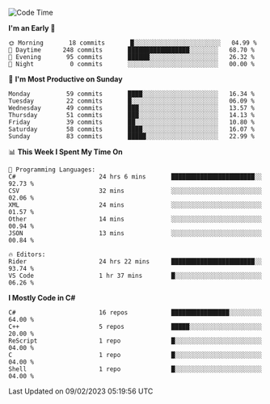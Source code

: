 <!--START_SECTION:waka-->
![Code Time](http://img.shields.io/badge/Code%20Time-921%20hrs%2054%20mins-blue)

**I'm an Early 🐤** 

```text
🌞 Morning       18 commits       █░░░░░░░░░░░░░░░░░░░░░░░░   04.99 % 
🌆 Daytime      248 commits       █████████████████░░░░░░░░   68.70 % 
🌃 Evening       95 commits       ██████░░░░░░░░░░░░░░░░░░░   26.32 % 
🌙 Night          0 commits       ░░░░░░░░░░░░░░░░░░░░░░░░░   00.00 % 

```
📅 **I'm Most Productive on Sunday** 

```text
Monday          59 commits       ████░░░░░░░░░░░░░░░░░░░░░   16.34 % 
Tuesday         22 commits       █░░░░░░░░░░░░░░░░░░░░░░░░   06.09 % 
Wednesday       49 commits       ███░░░░░░░░░░░░░░░░░░░░░░   13.57 % 
Thursday        51 commits       ███░░░░░░░░░░░░░░░░░░░░░░   14.13 % 
Friday          39 commits       ██░░░░░░░░░░░░░░░░░░░░░░░   10.80 % 
Saturday        58 commits       ████░░░░░░░░░░░░░░░░░░░░░   16.07 % 
Sunday          83 commits       █████░░░░░░░░░░░░░░░░░░░░   22.99 % 

```


📊 **This Week I Spent My Time On** 

```text
💬 Programming Languages: 
C#                       24 hrs 6 mins       ███████████████████████░░   92.73 % 
CSV                      32 mins             ░░░░░░░░░░░░░░░░░░░░░░░░░   02.06 % 
XML                      24 mins             ░░░░░░░░░░░░░░░░░░░░░░░░░   01.57 % 
Other                    14 mins             ░░░░░░░░░░░░░░░░░░░░░░░░░   00.94 % 
JSON                     13 mins             ░░░░░░░░░░░░░░░░░░░░░░░░░   00.84 % 

🔥 Editors: 
Rider                    24 hrs 22 mins      ███████████████████████░░   93.74 % 
VS Code                  1 hr 37 mins        █░░░░░░░░░░░░░░░░░░░░░░░░   06.26 % 

```

**I Mostly Code in C#** 

```text
C#                       16 repos            ████████████████░░░░░░░░░   64.00 % 
C++                      5 repos             █████░░░░░░░░░░░░░░░░░░░░   20.00 % 
ReScript                 1 repo              █░░░░░░░░░░░░░░░░░░░░░░░░   04.00 % 
C                        1 repo              █░░░░░░░░░░░░░░░░░░░░░░░░   04.00 % 
Shell                    1 repo              █░░░░░░░░░░░░░░░░░░░░░░░░   04.00 % 

```



 Last Updated on 09/02/2023 05:19:56 UTC
<!--END_SECTION:waka-->
